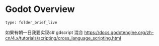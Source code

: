 # Godot Overview
 
```ccard
type: folder_brief_live
```
 
如果有朝一日我要实现c# gdscript 混合
https://docs.godotengine.org/zh-cn/4.x/tutorials/scripting/cross_language_scripting.html